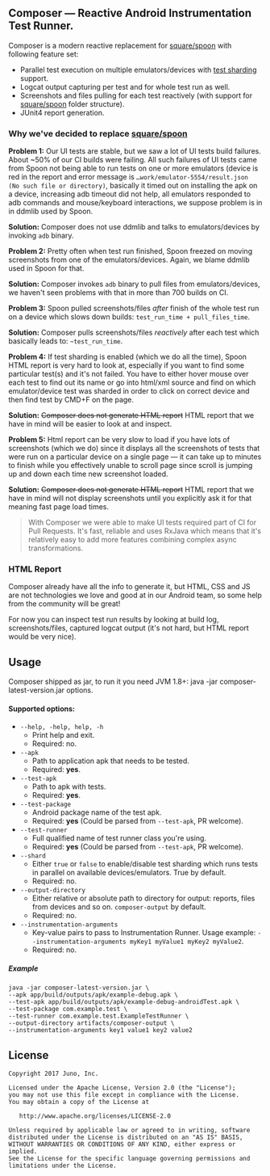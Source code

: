## Composer — Reactive Android Instrumentation Test Runner.

Composer is a modern reactive replacement for [square/spoon][spoon] with following feature set:

* Parallel test execution on multiple emulators/devices with [test sharding](https://developer.android.com/topic/libraries/testing-support-library/index.html#ajur-sharding) support.
* Logcat output capturing per test and for whole test run as well.
* Screenshots and files pulling for each test reactively (with support for [square/spoon][spoon] folder structure).
* JUnit4 report generation. 

### Why we've decided to replace [square/spoon][spoon]
 
**Problem 1:** Our UI tests are stable, but we saw a lot of UI tests build failures. About ~50% of our CI builds were failing. All such failures of UI tests came from Spoon not being able to run tests on one or more emulators (device is red in the report and error message is `…work/emulator-5554/result.json (No such file or directory)`, basically it timed out on installing the apk on a device, increasing adb timeout did not help, all emulators responded to adb commands and mouse/keyboard interactions, we suppose problem is in in ddmlib used by Spoon.

**Solution:** Composer does not use ddmlib and talks to emulators/devices by invoking `adb` binary.  

**Problem 2:** Pretty often when test run finished, Spoon freezed on moving screenshots from one of the emulators/devices. Again, we blame ddmlib used in Spoon for that.

**Solution:** Composer invokes `adb` binary to pull files from emulators/devices, we haven't seen problems with that in more than 700 builds on CI.

**Problem 3:** Spoon pulled screenshots/files *after* finish of the whole test run on a device which slows down builds: `test_run_time + pull_files_time`.

**Solution:** Composer pulls screenshots/files *reactively* after each test which basically leads to: `~test_run_time`.

**Problem 4:** If test sharding is enabled (which we do all the time), Spoon HTML report is very hard to look at, especially if you want to find some particular test(s) and it's not failed. You have to either hover mouse over each test to find out its name or go into html/xml source and find on which emulator/device test was sharded in order to click on correct device and then find test by CMD+F on the page.

**Solution:** ~~Composer does not generate HTML report~~ HTML report that we have in mind will be easier to look at and inspect.
  
**Problem 5:** Html report can be very slow to load if you have lots of screenshots (which we do) since it displays all the screenshots of tests that were run on a particular device on a single page — it can take up to minutes to finish while you effectively unable to scroll page since scroll is jumping up and down each time new screenshot loaded.

**Solution:** ~~Composer does not generate HTML report~~ HTML report that we have in mind will not display screenshots until you explicitly ask it for that meaning fast page load times.

>With Composer we were able to make UI tests required part of CI for Pull Requests.
>It's fast, reliable and uses RxJava which means that it's relatively easy to add more features combining complex async transformations. 

### HTML Report

Composer already have all the info to generate it, but HTML, CSS and JS are not technologies we love and good at in our Android team, so some help from the community will be great!

For now you can inspect test run results by looking at build log, screenshots/files, captured logcat output (it's not hard, but HTML report would be very nice).  

## Usage

Composer shipped as jar, to run it you need JVM 1.8+: java -jar composer-latest-version.jar options. 

#### Supported options:

* `--help, -help, help, -h`
  * Print help and exit.
  * Required: no.
* `--apk`
  * Path to application apk that needs to be tested.
  * Required: **yes**.
* `--test-apk`
  * Path to apk with tests.
  * Required: **yes**.
* `--test-package`
  * Android package name of the test apk.
  * Required: **yes** (Could be parsed from `--test-apk`, PR welcome).  
* `--test-runner`
  * Full qualified name of test runner class you're using.
  * Required: **yes** (Could be parsed from `--test-apk`, PR welcome).
* `--shard`
  * Either `true` or `false` to enable/disable test sharding which runs tests in parallel on available devices/emulators. True by default.
  * Required: no.
* `--output-directory`
  * Either relative or absolute path to directory for output: reports, files from devices and so on. `composer-output` by default.
  * Required: no.
* `--instrumentation-arguments`
  * Key-value pairs to pass to Instrumentation Runner. Usage example: `--instrumentation-arguments myKey1 myValue1 myKey2 myValue2`.
  * Required: no.
  
##### Example

```console
java -jar composer-latest-version.jar \
--apk app/build/outputs/apk/example-debug.apk \
--test-apk app/build/outputs/apk/example-debug-androidTest.apk \
--test-package com.example.test \
--test-runner com.example.test.ExampleTestRunner \
--output-directory artifacts/composer-output \
--instrumentation-arguments key1 value1 key2 value2
```

## License

```
Copyright 2017 Juno, Inc.

Licensed under the Apache License, Version 2.0 (the "License");
you may not use this file except in compliance with the License.
You may obtain a copy of the License at

   http://www.apache.org/licenses/LICENSE-2.0

Unless required by applicable law or agreed to in writing, software
distributed under the License is distributed on an "AS IS" BASIS,
WITHOUT WARRANTIES OR CONDITIONS OF ANY KIND, either express or implied.
See the License for the specific language governing permissions and
limitations under the License.
```

[spoon]: https://github.com/square/spoon
